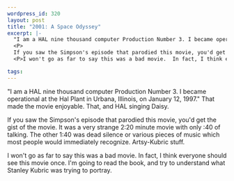 ```yaml
--- 
wordpress_id: 320
layout: post
title: "2001: A Space Odyssey"
excerpt: |-
  "I am a HAL nine thousand computer Production Number 3. I became operational at the Hal Plant in Urbana, Illinois, on January 12, 1997."  That made the movie enjoyable.  That, and HAL singing Daisy.
  <P>
  If you saw the Simpson's episode that parodied this movie, you'd get the gist of the movie.  It was a very strange 2:20 minute movie with only :40 of talking.  The other 1:40 was dead silence or various pieces of music which most people would immediately recognize.  Artsy-Kubric stuff.
  <P>I won't go as far to say this was a bad movie.  In fact, I think everyone should see this movie once.  I'm going to read the book, and try to understand what Stanley Kubric was trying to portray.

tags: 
---
```


"I am a HAL nine thousand computer Production Number 3. I became operational at the Hal Plant in Urbana, Illinois, on January 12, 1997."  That made the movie enjoyable.  That, and HAL singing Daisy.
<P>
If you saw the Simpson's episode that parodied this movie, you'd get the gist of the movie.  It was a very strange 2:20 minute movie with only :40 of talking.  The other 1:40 was dead silence or various pieces of music which most people would immediately recognize.  Artsy-Kubric stuff.
<P>I won't go as far to say this was a bad movie.  In fact, I think everyone should see this movie once.  I'm going to read the book, and try to understand what Stanley Kubric was trying to portray.
